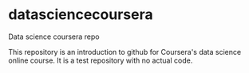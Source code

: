 datasciencecoursera
===================

Data science coursera repo

This repository is an introduction to github for Coursera's data science online course. It is a test repository with no actual code.
